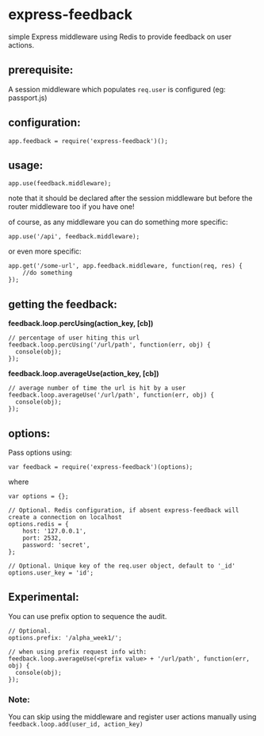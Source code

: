 # express-feedback

simple Express middleware using Redis to provide feedback on user actions.

## prerequisite:

A session middleware which populates `req.user` is configured (eg: passport.js)

## configuration:

    app.feedback = require('express-feedback')();

## usage:

    app.use(feedback.middleware);

note that it should be declared after the session middleware but before the router middleware too if you have one!

of course, as any middleware you can do something more specific:

    app.use('/api', feedback.middleware);

or even more specific:

    app.get('/some-url', app.feedback.middleware, function(req, res) {
        //do something
    });


## getting the feedback:

**feedback.loop.percUsing(action_key, [cb])**

    // percentage of user hiting this url
    feedback.loop.percUsing('/url/path', function(err, obj) {
      console(obj);
    });

**feedback.loop.averageUse(action_key, [cb])**

    // average number of time the url is hit by a user
    feedback.loop.averageUse('/url/path', function(err, obj) {
      console(obj);
    });

## options:

Pass options using:

    var feedback = require('express-feedback')(options);

where

    var options = {};

    // Optional. Redis configuration, if absent express-feedback will create a connection on localhost
    options.redis = {
        host: '127.0.0.1',
        port: 2532,
        password: 'secret',
    };

    // Optional. Unique key of the req.user object, default to '_id'
    options.user_key = 'id';

## Experimental:

You can use prefix option to sequence the audit.

    // Optional.
    options.prefix: '/alpha_week1/';

    // when using prefix request info with:
    feedback.loop.averageUse(<prefix value> + '/url/path', function(err, obj) {
      console(obj);
    });

### Note:

You can skip using the middleware and register user actions manually using `feedback.loop.add(user_id, action_key)`
